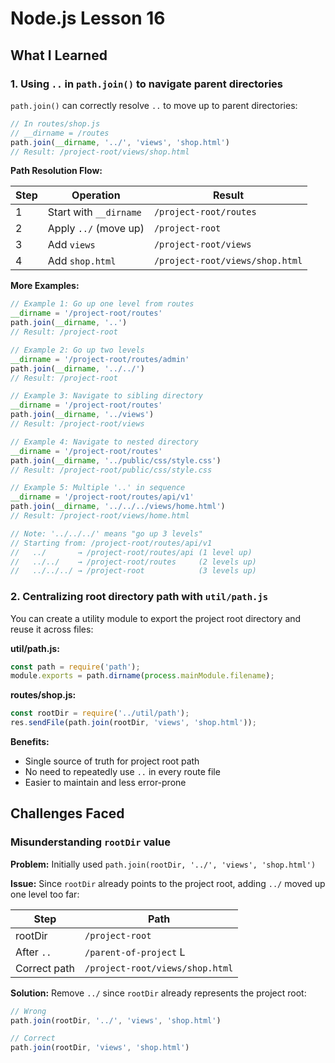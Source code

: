 # Node.js Lesson 16

## What I Learned

### 1. Using `..` in `path.join()` to navigate parent directories

`path.join()` can correctly resolve `..` to move up to parent directories:

```javascript
// In routes/shop.js
// __dirname = /routes
path.join(__dirname, '../', 'views', 'shop.html')
// Result: /project-root/views/shop.html
```

**Path Resolution Flow:**

| Step | Operation | Result |
|------|-----------|--------|
| 1 | Start with `__dirname` | `/project-root/routes` |
| 2 | Apply `../` (move up) | `/project-root` |
| 3 | Add `views` | `/project-root/views` |
| 4 | Add `shop.html` | `/project-root/views/shop.html` |

**More Examples:**

```javascript
// Example 1: Go up one level from routes
__dirname = '/project-root/routes'
path.join(__dirname, '..')
// Result: /project-root

// Example 2: Go up two levels
__dirname = '/project-root/routes/admin'
path.join(__dirname, '../../')
// Result: /project-root

// Example 3: Navigate to sibling directory
__dirname = '/project-root/routes'
path.join(__dirname, '../views')
// Result: /project-root/views

// Example 4: Navigate to nested directory
__dirname = '/project-root/routes'
path.join(__dirname, '../public/css/style.css')
// Result: /project-root/public/css/style.css

// Example 5: Multiple '..' in sequence
__dirname = '/project-root/routes/api/v1'
path.join(__dirname, '../../../views/home.html')
// Result: /project-root/views/home.html

// Note: '../../../' means "go up 3 levels"
// Starting from: /project-root/routes/api/v1
//   ../       → /project-root/routes/api (1 level up)
//   ../../    → /project-root/routes     (2 levels up)
//   ../../../ → /project-root            (3 levels up)
```

### 2. Centralizing root directory path with `util/path.js`

You can create a utility module to export the project root directory and reuse it across files:

**util/path.js:**
```javascript
const path = require('path');
module.exports = path.dirname(process.mainModule.filename);
```

**routes/shop.js:**
```javascript
const rootDir = require('../util/path');
res.sendFile(path.join(rootDir, 'views', 'shop.html'));
```

**Benefits:**
- Single source of truth for project root path
- No need to repeatedly use `..` in every route file
- Easier to maintain and less error-prone

## Challenges Faced

### Misunderstanding `rootDir` value

**Problem:** Initially used `path.join(rootDir, '../', 'views', 'shop.html')`

**Issue:** Since `rootDir` already points to the project root, adding `../` moved up one level too far:

| Step | Path |
|------|------|
| rootDir | `/project-root` |
| After `..` | `/parent-of-project` L |
| Correct path | `/project-root/views/shop.html` |

**Solution:** Remove `../` since `rootDir` already represents the project root:

```javascript
// Wrong
path.join(rootDir, '../', 'views', 'shop.html')

// Correct
path.join(rootDir, 'views', 'shop.html')
```
